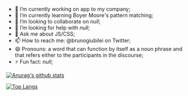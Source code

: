 - 🔭 I’m currently working on app to my company;
- 🌱 I’m currently learning Boyer Moore's pattern matching;
- 👯 I’m looking to collaborate on _null_;
- 🤔 I’m looking for help with _null_;
- 💬 Ask me about JS/CSS;
- 📫 How to reach me: @brunogiubilei on Twitter;
- 😄 Pronouns: a word that can function by itself as a noun phrase and that refers either to the participants in the discourse;
- ⚡ Fun fact: _null_;

[![Anurag's github stats](https://github-readme-stats.vercel.app/api?username=BrunoGiubilei)](https://github.com/anuraghazra/github-readme-stats)

[![Top Langs](https://github-readme-stats.vercel.app/api/top-langs/?username=BrunoGiubilei)](https://github.com/anuraghazra/github-readme-stats)
